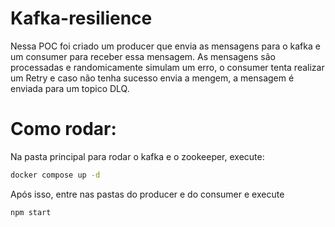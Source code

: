 # Kafka-resilience

Nessa POC foi criado um producer que envia as mensagens para o kafka e um consumer para receber essa mensagem. As mensagens são processadas e randomicamente simulam um erro, o consumer tenta realizar um Retry e caso não tenha sucesso envia a mengem, a mensagem é enviada para um topico DLQ.

# Como rodar:

Na pasta principal para rodar o kafka e o zookeeper, execute:

```bash
docker compose up -d
```

Após isso, entre nas pastas do producer e do consumer e execute
```bash
npm start
```
